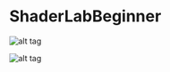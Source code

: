 # ShaderLabBeginner

![alt tag](https://github.com/ted10401/ShaderLabBeginner/blob/master/GithubResources/Outline.png)

![alt tag](https://github.com/ted10401/ShaderLabBeginner/blob/master/GithubResources/VertexOffset.gif)